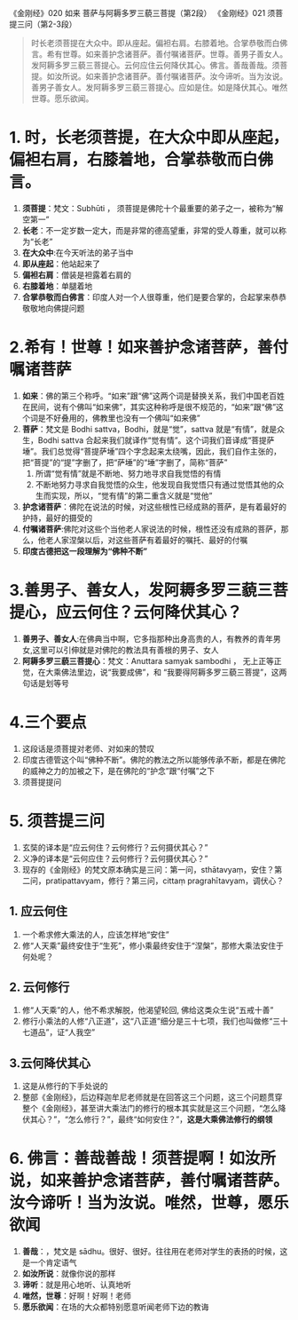 
《金刚经》020 如来 菩萨与阿耨多罗三藐三菩提（第2段）
 《金刚经》021 须菩提三问（第2-3段）
 

>时长老须菩提在大众中。即从座起。偏袒右肩。右膝着地。合掌恭敬而白佛言。希有世尊。如来善护念诸菩萨。善付嘱诸菩萨。世尊。善男子善女人。发阿耨多罗三藐三菩提心。云何应住云何降伏其心。佛言。善哉善哉。须菩提。如汝所说。如来善护念诸菩萨。善付嘱诸菩萨。汝今谛听。当为汝说。善男子善女人。发阿耨多罗三藐三菩提心。应如是住。如是降伏其心。唯然世尊。愿乐欲闻。

# 1. 时，长老须菩提，在大众中即从座起，偏袒右肩，右膝着地，合掌恭敬而白佛言。

1. **须菩提**：梵文：Subhūti ， 须菩提是佛陀十个最重要的弟子之一，被称为“解空第一”
2. **长老**：不一定岁数一定大，而是非常的德高望重，非常的受人尊重，就可以称为“长老”
3. **在大众中**:在今天听法的弟子当中
4. **即从座起**：他站起来了
5. **偏袒右肩**：僧装是袒露着右肩的
6. **右膝着地**：单腿着地
7. **合掌恭敬而白佛言**：印度人对一个人很尊重，他们是要合掌的，合起掌来恭恭敬敬地向佛提问题
# 2.希有！世尊！如来善护念诸菩萨，善付嘱诸菩萨
1. **如来**：佛的第三个称呼。“如来”跟“佛”这两个词是替换关系，我们中国老百姓在民间，说有个佛叫“如来佛”，其实这种称呼是很不规范的，“如来”跟“佛”这个词是不好叠用的，佛教里也没有一个佛叫“如来佛”
2. **菩萨**：梵文是 Bodhi sattva，Bodhi，就是“觉”，sattva 就是“有情”，就是众生，Bodhi sattva 合起来我们就译作“觉有情”。这个词我们音译成“菩提萨埵”。我们总觉得“菩提萨埵”四个字念起来太绕嘴，因此，我们自作主张的，把“菩提”的“提”字删了，把“萨埵”的“埵”字删了，简称“菩萨”
	1. 所谓“觉有情”就是不断地、努力地寻求自我觉悟的有情
	2. 不断地努力寻求自我觉悟的众生，他发现自我觉悟只有通过觉悟其他的众生而实现，所以，“觉有情”的第二重含义就是“觉他”
3. **护念诸菩萨**：佛陀在说法的时候，对这些根性已经成熟的菩萨，是有着最好的护持，最好的摄受的
4. **付嘱诸菩萨**:佛陀对这些个当他老人家说法的时候，根性还没有成熟的菩萨，那么，他老人家涅槃以后，对这些菩萨有着最好的嘱托、最好的付嘱
5. **印度古德把这一段理解为“佛种不断”**

# 3.善男子、善女人，发阿耨多罗三藐三菩提心，应云何住？云何降伏其心？
1. **善男子、善女人**:在佛典当中啊，它多指那种出身高贵的人，有教养的青年男女,这里可以引伸就是对佛陀的教法具有善根的男子、女人
2. **阿耨多罗三藐三菩提心**：梵文：Anuttara samyak sambodhi ， 无上正等正觉，在大乘佛法里边，说“我要成佛”，和 “我要得阿耨多罗三藐三菩提”，这两句话是划等号

# 4.三个要点
1. 这段话是须菩提对老师、对如来的赞叹
2. 印度古德管这个叫“佛种不断”。佛陀的教法之所以能够传承不断，都是在佛陀的威神之力的加被之下，是在佛陀的“护念”跟“付嘱”之下
3. 须菩提提问

# 5. 须菩提三问
1. 玄奘的译本是“应云何住？云何修行？云何摄伏其心？”
2. 义净的译本是“云何应住？云何修行？云何摄伏其心？”
3. 现存的《金刚经》的梵文原本确实是三问：第一问，sthātavyaṃ，安住？第二问，pratipattavyam，修行？第三问，cittaṃ pragrahītavyam，调伏心？
## 1. 应云何住
1. 一个希求修大乘法的人，应该怎样地“安住”
2. 修“人天乘”最终安住于“生死”，修小乘最终安住于“涅槃”，那修大乘法安住于何处呢？
## 2. 云何修行
1. 修“人天乘”的人，他不希求解脱，他渴望轮回, 佛给这类众生说“五戒十善”
2. 修行小乘法的人修“八正道”，这“八正道”细分是三十七项，我们也叫做修“三十七道品”，证“人我空”
## 3.云何降伏其心
1. 这是从修行的下手处说的
2. 整部《金刚经》，后边释迦牟尼老师就是在回答这三个问题，这三个问题贯穿整个《金刚经》，甚至讲大乘法门的修行的根本其实就是这三个问题，“怎么降伏其心？”，“怎么修行？”，最终“如何安住？”，**这是大乘佛法修行的纲领**

# 6. 佛言：善哉善哉！须菩提啊！如汝所说，如来善护念诸菩萨，善付嘱诸菩萨。汝今谛听！当为汝说。唯然，世尊，愿乐欲闻
1. **善哉**：，梵文是 sādhu。很好、很好。往往用在老师对学生的表扬的时候，这是一个肯定语气
2. **如汝所说**：就像你说的那样
3. **谛听**：就是用心地听、认真地听
4. **唯然，世尊**：好啊！好啊！老师
5. **愿乐欲闻**：在场的大众都特别愿意听闻老师下边的教诲